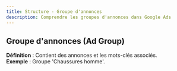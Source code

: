 ```yaml
---
title: Structure - Groupe d'annonces
description: Comprendre les groupes d'annonces dans Google Ads
---
```


## Groupe d'annonces (Ad Group)
**Définition** : Contient des annonces et les mots-clés associés.  
**Exemple** : Groupe 'Chaussures homme'.